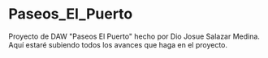 # Paseos_El_Puerto
Proyecto de DAW "Paseos El Puerto" hecho por Dio Josue Salazar Medina.
Aquí estaré subiendo todos los avances que haga en el proyecto.
